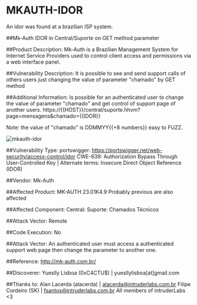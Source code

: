 # MKAUTH-IDOR
An idor was found at a brazilian ISP system.

##Mk-Auth IDOR in Central/Suporte on GET method parameter

##Product Description:
Mk-Auth is a Brazilian Management System for Internet Service Providers used to control client access and permissions via a web interface panel.

##Vulnerability Description:
It is possible to see and send support calls of others users just changing the value of parameter "chamado" by GET method

##Additional Information:
Is possible for an authenticated user to change the value of parameter "chamado" and get control of support page of another users.
https://{{HOST}}/central/suporte.hhvm?page=mensagens&chamado={{IDOR}}

Note: the value of "chamado" is DDMMYY{{+8 numbers}} easy to FUZZ.

![mkauth-idor](https://user-images.githubusercontent.com/47789115/222015803-d4a78f99-9599-428e-be2d-22adabef3048.gif)

##Vulnerability Type:
portswigger: https://portswigger.net/web-security/access-control/idor
CWE-639: Authorization Bypass Through User-Controlled Key | Alternate terms: Insecure Direct Object Reference (IDOR)

##Vendor:
Mk-Auth

##Affected Product:
MK-AUTH 23.01K4.9
Probably previous are also affected

##Affected Component:
Central: Suporte: Chamados Técnicos

##Attack Vector:
Remote

##Code Execution:
No

##Attack Vector:
An authenticated user must access a authenticated support web page then change the parameter to another one.

##Reference:
	http://mk-auth.com.br/

##Discoverer:
Yueslly Lisboa (0xC4CTU$) | yuesllylisboa[at]gmail.com

##Thanks to:
Alan Lacerda (alacerda) | alacerda@intruderlabs.com.br
Filipe Cordeiro (SK) | fsantos@intruderlabs.com.br
All members of intruderLabs <3
